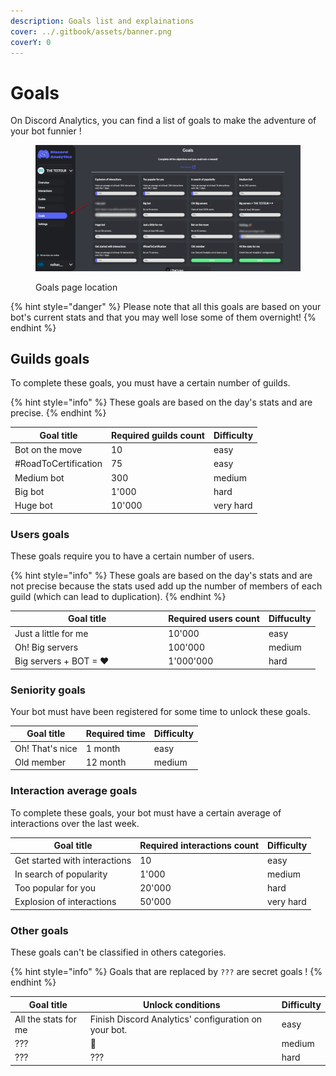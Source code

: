 ```yaml
---
description: Goals list and explainations
cover: ../.gitbook/assets/banner.png
coverY: 0
---
```


# Goals

On Discord Analytics, you can find a list of goals to make the adventure of your bot funnier !

<figure><img src="../.gitbook/assets/goals_list.png" alt=""><figcaption><p>Goals page location</p></figcaption></figure>

{% hint style="danger" %}
Please note that all this goals are based on your bot's current stats and that you may well lose some of them overnight!
{% endhint %}

## Guilds goals

To complete these goals, you must have a certain number of guilds.

{% hint style="info" %}
These goals are based on the day's stats and are precise.
{% endhint %}

| Goal title           | Required guilds count | Difficulty |
| -------------------- | --------------------- | ---------- |
| Bot on the move      | 10                    | easy       |
| #RoadToCertification | 75                    | easy       |
| Medium bot           | 300                   | medium     |
| Big bot              | 1'000                 | hard       |
| Huge bot             | 10'000                | very hard  |

### Users goals

These goals require you to have a certain number of users.

{% hint style="info" %}
These goals are based on the day's stats and are not precise because the stats used add up the number of members of each guild (which can lead to duplication).
{% endhint %}

<table><thead><tr><th width="231.33333333333331">Goal title</th><th>Required users count</th><th>Diffuculty</th></tr></thead><tbody><tr><td>Just a little for me</td><td>10'000</td><td>easy</td></tr><tr><td>Oh! Big servers</td><td>100'000</td><td>medium</td></tr><tr><td>Big servers + BOT = ♥</td><td>1'000'000</td><td>hard</td></tr></tbody></table>

### Seniority goals

Your bot must have been registered for some time to unlock these goals.

| Goal title      | Required time | Difficulty |
| --------------- | ------------- | ---------- |
| Oh! That's nice | 1 month       | easy       |
| Old member      | 12 month      | medium     |

### Interaction average goals

To complete these goals, your bot must have a certain average of interactions over the last week.

| Goal title                    | Required interactions count | Difficulty |
| ----------------------------- | --------------------------- | ---------- |
| Get started with interactions | 10                          | easy       |
| In search of popularity       | 1'000                       | medium     |
| Too popular for you           | 20'000                      | hard       |
| Explosion of interactions     | 50'000                      | very hard  |

### Other goals

These goals can't be classified in others categories.

{% hint style="info" %}
Goals that are replaced by `???` are secret goals !
{% endhint %}

| Goal title            | Unlock conditions                                    | Difficulty |
| --------------------- | ---------------------------------------------------- | ---------- |
| All the stats for me  | Finish Discord Analytics' configuration on your bot. | easy       |
| ???                   | 🥖                                                   | medium     |
| ???                   | ???                                                  | hard       |
